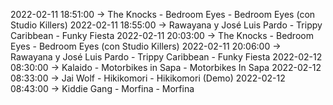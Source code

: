2022-02-11 18:51:00 -> The Knocks - Bedroom Eyes - Bedroom Eyes (con Studio Killers)
2022-02-11 18:55:00 -> Rawayana y José Luis Pardo - Trippy Caribbean - Funky Fiesta
2022-02-11 20:03:00 -> The Knocks - Bedroom Eyes - Bedroom Eyes (con Studio Killers)
2022-02-11 20:06:00 -> Rawayana y José Luis Pardo - Trippy Caribbean - Funky Fiesta
2022-02-12 08:30:00 -> Kalaido - Motorbikes in Sapa - Motorbikes In Sapa
2022-02-12 08:33:00 -> Jai Wolf - Hikikomori - Hikikomori (Demo)
2022-02-12 08:43:00 -> Kiddie Gang - Morfina - Morfina
